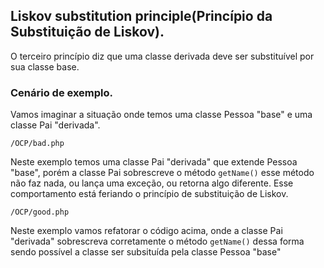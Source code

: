 ## Liskov substitution principle(Princípio da Substituição de Liskov).

O terceiro princípio diz que uma classe derivada deve ser substituível por sua classe base.

### Cenário de exemplo.

Vamos imaginar a situação onde temos uma classe Pessoa "base" e uma classe Pai "derivada".

```
/OCP/bad.php
```
Neste exemplo temos uma classe Pai "derivada" que extende Pessoa "base", porém a classe Pai sobrescreve o método ```getName()``` esse método não faz nada, ou lança uma exceção, ou retorna algo diferente. Esse comportamento está feriando o princípio de substituição de Liskov.

```
/OCP/good.php
```
Neste exemplo vamos refatorar o código acima, onde a classe Pai "derivada" sobrescreva corretamente o método ```getName()``` dessa forma sendo possível a classe ser subsituída pela classe Pessoa "base"

